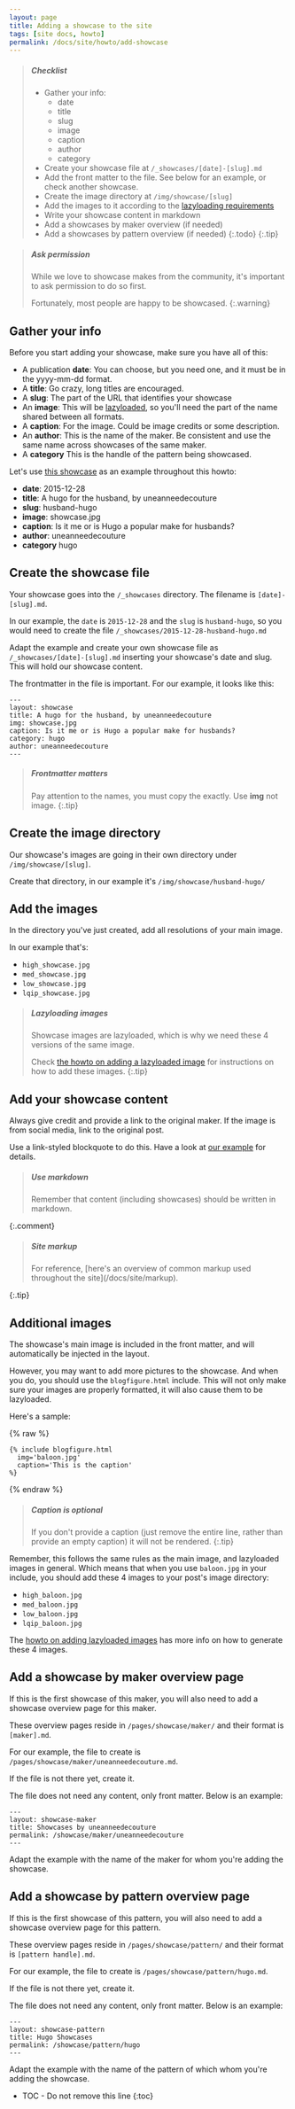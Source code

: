 ```yaml
---
layout: page
title: Adding a showcase to the site
tags: [site docs, howto]
permalink: /docs/site/howto/add-showcase
---
```


> <h5>Checklist</h5>
> 
>   - Gather your info:
>     - date
>     - title
>     - slug
>     - image
>     - caption
>     - author
>     - category
>   - Create your showcase file at `/_showcases/[date]-[slug].md`
>   - Add the front matter to the file. See below for an example, or check another showcase.
>   - Create the image directory at `/img/showcase/[slug]`
>   - Add the images to it according to the [lazyloading requirements](./add-image-lazyload)
>   - Write your showcase content in markdown
>   - Add a showcases by maker overview (if needed)
>   - Add a showcases by pattern overview (if needed)
> {:.todo}
{:.tip}

> <h5>Ask permission</h5>
>
> While we love to showcase makes from the community, it's important to ask permission to do so first.
>
> Fortunately, most people are happy to be showcased.
{:.warning}

## Gather your info

Before you start adding your showcase, make sure you have all of this:

  - A publication **date**: You can choose, but you need one, and it must be in the yyyy-mm-dd format. 
  - A **title**: Go crazy, long titles are encouraged.
  - A **slug**: The part of the URL that identifies your showcase
  - An **image**: This will be [lazyloaded](./add-image-lazyload), so you'll need the part of the name shared between all formats.
  - A **caption**: For the image. Could be image credits or some description. 
  - An **author**: This is the name of the maker. Be consistent and use the same name across showcases of the same maker.
  - A **category** This is the handle of the pattern being showcased.

Let's use [this showcase](/showcase/husband-hugo/) as an example throughout this howto:

  - **date**: 2015-12-28
  - **title**: A hugo for the husband, by uneanneedecouture
  - **slug**: husband-hugo
  - **image**: showcase.jpg
  - **caption**: Is it me or is Hugo a popular make for husbands?
  - **author**: uneanneedecouture
  - **category** hugo

## Create the showcase file

Your showcase goes into the `/_showcases` directory. The filename is `[date]-[slug].md`.

In our example, the `date` is `2015-12-28` and the `slug` is `husband-hugo`, so you would need to 
create the file `/_showcases/2015-12-28-husband-hugo.md`

Adapt the example and create your own showcase file as `/_showcases/[date]-[slug].md` inserting your showcase's date and slug.
This will hold our showcase content.

The frontmatter in the file is important. For our example, it looks like this:

```
---
layout: showcase
title: A hugo for the husband, by uneanneedecouture
img: showcase.jpg
caption: Is it me or is Hugo a popular make for husbands?
category: hugo
author: uneanneedecouture
---
```

> <h5>Frontmatter matters</h5>
>
> Pay attention to the names, you must copy the exactly. Use **img** not image.
{:.tip}

## Create the image directory

Our showcase's images are going in their own directory under `/img/showcase/[slug]`.

Create that directory, in our example it's `/img/showcase/husband-hugo/`

## Add the images

In the directory you've just created, add all resolutions of your main image.

In our example that's:

 - `high_showcase.jpg`
 - `med_showcase.jpg`
 - `low_showcase.jpg`
 - `lqip_showcase.jpg`

> <h5>Lazyloading images</h5>
> 
> Showcase images are lazyloaded, which is why we need these 4 versions of the same image.
>
> Check [the howto on adding a lazyloaded image](./add-image-lazyload) for instructions on how to add these images.
{:.tip}

## Add your showcase content

Always give credit and provide a link to the original maker. If the image is from social media, link to the original post.

Use a link-styled blockquote to do this. Have a look at [our example](/showcase/husband-hugo/) for details.

> <h5>Use markdown</h5>
> Remember that content (including showcases) should be written in markdown.
{:.comment}

> <h5>Site markup</h5>
> For reference, [here's an overview of common markup used throughout the site](/docs/site/markup).
{:.tip}

## Additional images

The showcase's main image is included in the front matter, and will automatically be injected in the layout.

However, you may want to add more pictures to the showcase. And when you do, you should use the `blogfigure.html` include.
This will not only make sure your images are properly formatted, it will also cause them to be lazyloaded.

Here's a sample:

{% raw %}
```liquid
{% include blogfigure.html
  img='baloon.jpg'
  caption='This is the caption'
%}
```
{% endraw %}

> <h5>Caption is optional</h5>
>
> If you don't provide a caption (just remove the entire line, rather than provide an empty caption) it will not be rendered.
{:.tip}

Remember, this follows the same rules as the main image, and lazyloaded images in general.
Which means that when you use `baloon.jpg` in your include, you should add these 4 images to your post's image directory:

 - `high_baloon.jpg`
 - `med_baloon.jpg`
 - `low_baloon.jpg`
 - `lqip_baloon.jpg`

The [howto on adding lazyloaded images](./add-image-lazyload) has more info on how to generate these 4 images.

## Add a showcase by maker overview page

If this is the first showcase of this maker, you will also need to add a showcase overview page for this maker.

These overview pages reside in `/pages/showcase/maker/` and their format is `[maker].md`.

For our example, the file to create is `/pages/showcase/maker/uneanneedecouture.md`.

If the file is not there yet, create it.

The file does not need any content, only front matter. Below is an example:

```
---
layout: showcase-maker
title: Showcases by uneanneedecouture
permalink: /showcase/maker/uneanneedecouture
---
```

Adapt the example with the name of the maker for whom you're adding the showcase.

## Add a showcase by pattern overview page

If this is the first showcase of this pattern, you will also need to add a showcase overview page for this pattern.

These overview pages reside in `/pages/showcase/pattern/` and their format is `[pattern handle].md`.

For our example, the file to create is `/pages/showcase/pattern/hugo.md`.

If the file is not there yet, create it.

The file does not need any content, only front matter. Below is an example:

```
---
layout: showcase-pattern
title: Hugo Showcases
permalink: /showcase/pattern/hugo
---
```

Adapt the example with the name of the pattern of which whom you're adding the showcase.

* TOC - Do not remove this line
{:toc}
